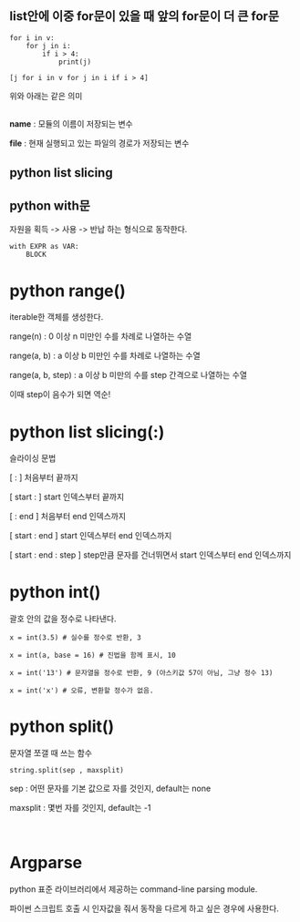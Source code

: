 ## list안에 이중 for문이 있을 때 앞의 for문이 더 큰 for문

~~~
for i in v: 
    for j in i: 
        if i > 4:
            print(j) 

[j for i in v for j in i if i > 4]
~~~

위와 아래는 같은 의미

##

__name__  : 모듈의 이름이 저장되는 변수

__file__ : 현재 실행되고 있는 파일의 경로가 저장되는 변수

## python list slicing

## python with문

자원을 획득 -> 사용 -> 반납 하는 형식으로 동작한다.

~~~
with EXPR as VAR:
    BLOCK
~~~

# python range()

iterable한 객체를 생성한다.

range(n) : 0 이상 n 미만인 수를 차례로 나열하는 수열

range(a, b) : a 이상 b 미만인 수를 차례로 나열하는 수열

range(a, b, step) : a 이상 b 미만의 수를 step 간격으로 나열하는 수열


이때 step이 음수가 되면 역순!


# python list slicing(:)

슬라이싱 문법

[ : ] 처음부터 끝까지

[ start : ] start 인덱스부터 끝까지

[ : end ] 처음부터 end 인덱스까지

[ start : end ] start 인덱스부터 end 인덱스까지

[ start : end : step ] step만큼 문자를 건너뛰면서 start 인덱스부터 end 인덱스까지

# python int()

괄호 안의 값을 정수로 나타낸다.

~~~
x = int(3.5) # 실수를 정수로 반환, 3

x = int(a, base = 16) # 진법을 함께 표시, 10

x = int('13') # 문자열을 정수로 반환, 9 (아스키값 57이 아님, 그냥 정수 13)

x = int('x') # 오류, 변환할 정수가 없음.
~~~

# python split()

문자열 쪼갤 때 쓰는 함수

~~~
string.split(sep , maxsplit)
~~~

sep : 어떤 문자를 기본 값으로 자를 것인지, default는 none

maxsplit : 몇번 자를 것인지, default는 -1

​

# Argparse

python 표준 라이브러리에서 제공하는 command-line parsing module.

파이썬 스크립트 호출 시 인자값을 줘서 동작을 다르게 하고 싶은 경우에 사용한다.

